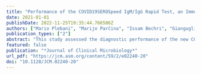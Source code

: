 ```yaml
---
title: "Performance of the COVID19SEROSpeed IgM/IgG Rapid Test, an Immunochromatographic Assay for the Diagnosis of SARS-CoV-2 Infection: a Multicenter European Study"
date: 2021-01-01
publishDate: 2022-11-25T19:35:44.766506Z
authors: ["Mario Plebani", "Marijo Parčina", "Issam Bechri", "Gianguglielmo Zehender", "Vedrana Terkeš", "Balqis Abdel Hafith", "Spinello Antinori", "Sylvie Pillet", "Sylvie Gonzalo", "Achim Hoerauf", "Alessia Lai", "Miro Morović", "Thomas Bourlet", "Alessandro Torre", "Bruno Pozzetto", "Massimo Galli"]
publication_types: ["2"]
abstract: "This study assessed the diagnostic performance of the new COVID19SEROSpeed IgM/IgG rapid test (BioSpeedia, a spinoff of the Pasteur Institute of Paris) for the detection of antibodies against severe acute respiratory syndrome coronavirus 2 (SARS-CoV-2) in comparison to other commercial antibody assays through a large cross-European investigation. The clinical specificity was assessed on 215 prepandemic sera (including some from patients with viral infections or autoimmune disorders). The clinical sensitivity was evaluated on 710 sera from 564 patients whose SARS-CoV-2 infection was confirmed by quantitative reverse transcription-PCR (qRT-PCR) and whose antibody response was compared to that measured by five other commercial tests. The kinetics of the antibody response were also analyzed in seven symptomatic patients. The specificity of the test (BioS) on prepandemic specimens was 98.1% (95% confidence interval [CI], 96.2% to 99.4%). When tested on the 710 pandemic specimens, BioS showed an overall clinical sensitivity of 86.0% (95% CI, 0.83 to 0.89), with good concordance with the Euroimmun assay (overall concordance of 0.91; Cohen’s kappa coefficient of 0.62). Due in part to simultaneous detection of IgM and IgG for both S1 and N proteins, BioS exhibited the highest positive percent agreement at ≥11 days post-symptom onset (PSO). In conclusion, the BioS IgM/IgG rapid test was highly specific and demonstrated a higher positive percentage of agreement than all the enzyme-linked immunosorbent assay/chemiluminescence immunoassay (ELISA/CLIA) commercial tests considered in this study. Moreover, by detecting the presence of antibodies prior to 11 days PSO in 78.2% of the patients, the BioS test increased the efficiency of the diagnosis of SARS-CoV-2 infection in the early stages of the disease."
featured: false
publication: "*Journal of Clinical Microbiology*"
url_pdf: "https://jcm.asm.org/content/59/2/e02240-20"
doi: "10.1128/JCM.02240-20"
---
```


